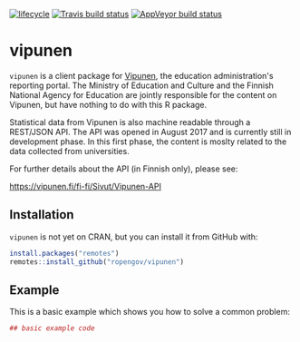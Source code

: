 [![lifecycle](https://img.shields.io/badge/lifecycle-experimental-orange.svg)](https://www.tidyverse.org/lifecycle/#experimental)
[![Travis build status](https://travis-ci.org/rOpenGov/vipunen.svg?branch=master)](https://travis-ci.org/rOpenGov/vipunen)
[![AppVeyor build status](https://ci.appveyor.com/api/projects/status/github/rOpenGov/vipunen?branch=master&svg=true)](https://ci.appveyor.com/project/rOpenGov/vipunen)

# vipunen

`vipunen` is a client package for [Vipunen](https://vipunen.fi/en-gb/), the 
education administration's reporting portal. The Ministry of Education and 
Culture and the Finnish National Agency for Education are jointly responsible for 
the content on Vipunen, but have nothing to do with this R package.

Statistical data from Vipunen is also machine readable through a REST/JSON API.
The API was opened in August 2017 and is currently still in development phase.
In this first phase, the content is moslty related to the data collected from 
universities.

For further details about the API (in Finnish only), please see:

https://vipunen.fi/fi-fi/Sivut/Vipunen-API

## Installation

`vipunen` is not yet on CRAN, but you can install it from GitHub with:

``` r
install.packages("remotes")
remotes::install_github("ropengov/vipunen")
```

## Example

This is a basic example which shows you how to solve a common problem:

``` r
## basic example code
```

